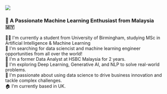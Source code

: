 <div><img src="https://readme-typing-svg.herokuapp.com?color=%23000000&size=40&multiline=true&width=1000&height=70&duration=4000&lines=Hello+World!+👋+I'm+Ye+Wern!"><div>

<h3>🚀 A Passionate Machine Learning Enthusiast from Malaysia 🇲🇾</h3>
👨‍🎓 I'm currently a student from University of Birmingham, studying MSc in Artificial Intelligence & Machine Learning<br>  
🎐 I'm searching for data sciencist and machine learning engineer opportunities from all over the world!<br>  
💼 I'm a former Data Analyst at HSBC Malaysia for 2 years.<br>  
🌱 I'm exploring Deep Learning, Generative AI, and NLP to solve real-world problems. <br>  
🎯 I'm passionate about using data science to drive business innovation and tackle complex challenges. <br>  
🏠 I'm currently based in UK. <br>  
